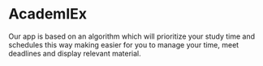 # AcademIEx
Our app is based on an algorithm which will prioritize your study time and schedules this way making easier for you to manage your time, meet deadlines and display relevant material. 
